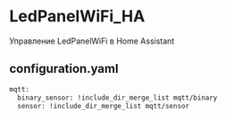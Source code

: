 # LedPanelWiFi_HA
Управление LedPanelWiFi в Home Assistant

## configuration.yaml

```sh
mqtt:
  binary_sensor: !include_dir_merge_list mqtt/binary
  sensor: !include_dir_merge_list mqtt/sensor
```
